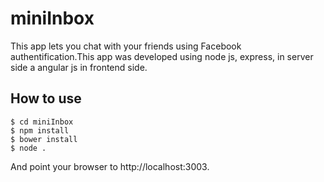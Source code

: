 # miniInbox
This app lets you chat with your friends using Facebook authentification.This app was developed using node js, express, in server side a angular js in frontend side.

## How to use
```
$ cd miniInbox
$ npm install
$ bower install
$ node .
```
And point your browser to http://localhost:3003.
